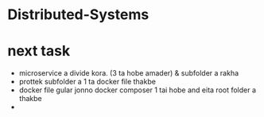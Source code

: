 # Distributed-Systems


# next task

- microservice a divide kora. (3 ta hobe amader) & subfolder a rakha
- prottek subfolder a 1 ta docker file thakbe
- docker file gular jonno docker composer 1 tai hobe and eita root folder a thakbe
- 

